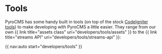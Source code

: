 # Tools

PyroCMS has some handy built in tools (on top of the stock [CodeIgniter tools](http://codeigniter.com/user_guide/overview/features.html)) to make developing with PyroCMS a little easier. They range from our own {{ link title="assets class" uri="developers/tools/assets" }} to the {{ link title="streams API" uri="developers/tools/streams-api" }}:

{{ nav:auto start="developers/tools" }}